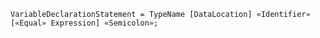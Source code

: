 <!-- This file is generated automatically by infrastructure scripts. Please don't edit by hand. -->

```{ .ebnf .slang-ebnf #VariableDeclarationStatement }
VariableDeclarationStatement = TypeName [DataLocation] «Identifier» [«Equal» Expression] «Semicolon»;
```
